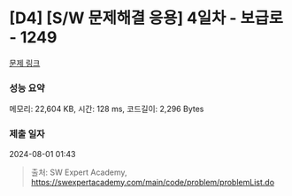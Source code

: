 # [D4] [S/W 문제해결 응용] 4일차 - 보급로 - 1249 

[문제 링크](https://swexpertacademy.com/main/code/problem/problemDetail.do?contestProbId=AV15QRX6APsCFAYD) 

### 성능 요약

메모리: 22,604 KB, 시간: 128 ms, 코드길이: 2,296 Bytes

### 제출 일자

2024-08-01 01:43



> 출처: SW Expert Academy, https://swexpertacademy.com/main/code/problem/problemList.do
